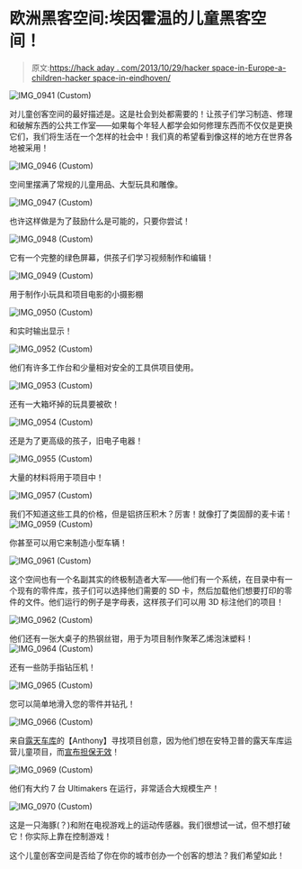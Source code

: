 # 欧洲黑客空间:埃因霍温的儿童黑客空间！

> 原文:[https://hack aday . com/2013/10/29/hacker space-in-Europe-a-children-hacker space-in-eindhoven/](https://hackaday.com/2013/10/29/hackerspacing-in-europe-a-childrens-hackerspace-in-eindhoven/)

![IMG_0941 (Custom)](../Images/370ca46a2d386299074166b861b75b54.png)

对儿童创客空间的最好描述是。这是社会到处都需要的！让孩子们学习制造、修理和破解东西的公共工作室——如果每个年轻人都学会如何修理东西而不仅仅是更换它们，我们将生活在一个怎样的社会中！我们真的希望看到像这样的地方在世界各地被采用！

![IMG_0946 (Custom)](../Images/2fe1283b5a65307f75cf16bf4d73cebe.png)

空间里摆满了常规的儿童用品、大型玩具和雕像。

![IMG_0947 (Custom)](../Images/8ec027ddc323dcb65fb7fb138a2b6f29.png)

也许这样做是为了鼓励什么是可能的，只要你尝试！

![IMG_0948 (Custom)](../Images/98a4baed1660cbaa3636666bc05a5681.png)

它有一个完整的绿色屏幕，供孩子们学习视频制作和编辑！

![IMG_0949 (Custom)](../Images/0868f886e69b1d9e92b33894e275b343.png)

用于制作小玩具和项目电影的小摄影棚

![IMG_0950 (Custom)](../Images/55ea795c743280de0527441b360b13b1.png)

和实时输出显示！

![IMG_0952 (Custom)](../Images/e592a034330470215565c88c774e88f4.png)

他们有许多工作台和少量相对安全的工具供项目使用。

![IMG_0953 (Custom)](../Images/318fdf3ea9d10cb7b9e83b96d7acda04.png)

还有一大箱坏掉的玩具要被砍！

![IMG_0954 (Custom)](../Images/b4198c0f6ab2bde0f18cd4e2b4be6ca9.png)

还是为了更高级的孩子，旧电子电器！

![IMG_0955 (Custom)](../Images/27551ad8ee8fb52e705fadfb59772251.png)

大量的材料将用于项目中！

![IMG_0957 (Custom)](../Images/6d97cf049716f4fcf5f49e538d7073ec.png)

我们不知道这些工具的价格，但是铝挤压积木？厉害！就像打了类固醇的麦卡诺！![IMG_0959 (Custom)](../Images/fa583a023f57c774646d169708eed6c1.png)

你甚至可以用它来制造小型车辆！

![IMG_0961 (Custom)](../Images/b9c477ffd7f0fc838411ad3c211d730c.png)

这个空间也有一个名副其实的终极制造者大军——他们有一个系统，在目录中有一个现有的零件库，孩子们可以选择他们需要的 SD 卡，然后加载他们想要打印的零件的文件。他们运行的例子是字母表，这样孩子们可以用 3D 标注他们的项目！

![IMG_0962 (Custom)](../Images/aeed0394a383bcac9e810f3b4a1967e5.png)

他们还有一张大桌子的热钢丝钳，用于为项目制作聚苯乙烯泡沫塑料！![IMG_0964 (Custom)](../Images/d9eed94ad8e16778f5319b3c634ce664.png)

还有一些防手指钻压机！

![IMG_0965 (Custom)](../Images/c775ef66b8578586e26158176866081b.png)

您可以简单地滑入您的零件并钻孔！

![IMG_0966 (Custom)](../Images/8c0696cfe338d235386f29a5943288db.png)

来自[露天车库](http://hackaday.com/2013/10/22/hackerspacing-in-europe-garage-space-in-antwerp/)的【Anthony】寻找项目创意，因为他们想在安特卫普的露天车库运营儿童项目，而[宣布担保无效](http://hackaday.com/2013/10/25/hackerspacing-in-europe-void-warranties-in-antwerp/)！

![IMG_0969 (Custom)](../Images/1b9b2f5ecb8c49f2b8874d16765c552e.png)

他们有大约 7 台 Ultimakers 在运行，非常适合大规模生产！

![IMG_0970 (Custom)](../Images/1c2f102f432eb1e9740a3d11903bc152.png)

这是一只海豚(？)和附在电视游戏上的运动传感器。我们很想试一试，但不想打破它！你实际上靠在控制游戏！

这个儿童创客空间是否给了你在你的城市创办一个创客的想法？我们希望如此！